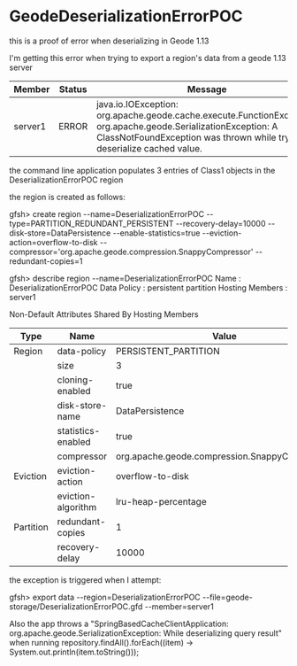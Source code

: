# GeodeDeserializationErrorPOC
this is a proof of error when deserializing in Geode 1.13

I'm getting this error when trying to export a region's data from a geode 1.13 server

Member  | Status | Message
------- | ------ | ----------------------------------------------------------------------------------------------------------------------------------------------------------------------------------------------
server1 | ERROR  |  java.io.IOException: org.apache.geode.cache.execute.FunctionException: org.apache.geode.SerializationException: A ClassNotFoundException was thrown while trying to deserialize cached value.

the command line application populates 3 entries of Class1 objects in the DeserializationErrorPOC region

the region is created as follows:

gfsh> create region --name=DeserializationErrorPOC --type=PARTITION_REDUNDANT_PERSISTENT --recovery-delay=10000 --disk-store=DataPersistence --enable-statistics=true --eviction-action=overflow-to-disk --compressor='org.apache.geode.compression.SnappyCompressor' --redundant-copies=1

gfsh> describe region --name=DeserializationErrorPOC
Name            : DeserializationErrorPOC
Data Policy     : persistent partition
Hosting Members : server1

Non-Default Attributes Shared By Hosting Members

|  Type    |        Name        | Value
|--------- | ------------------ | ---------------------------------------------
|Region    | data-policy        | PERSISTENT_PARTITION
|          | size               | 3
|          | cloning-enabled    | true
|          | disk-store-name    | DataPersistence
|          | statistics-enabled | true
|          | compressor         | org.apache.geode.compression.SnappyCompressor
|Eviction  | eviction-action    | overflow-to-disk
|          | eviction-algorithm | lru-heap-percentage
|Partition | redundant-copies   | 1
|          | recovery-delay     | 10000

the exception is triggered when I attempt:

gfsh> export data --region=DeserializationErrorPOC --file=geode-storage/DeserializationErrorPOC.gfd --member=server1

Also the app throws a "SpringBasedCacheClientApplication: org.apache.geode.SerializationException: While deserializing query result"
when running repository.findAll().forEach((item) -> System.out.println(item.toString()));
